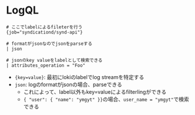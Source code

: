 # LogQL

```
# ここでlabelによるfileterを行う
{job="syndicationd/synd-api"} 

# formatがjsonなのでjsonをparseする
| json

# jsonのkey valueをlabelとして検索できる
| attributes_operation = "Foo"
```

* `{key=value}`: 最初にlokiのlabelでlog streamを特定する
* `json`: logのformatがjsonの場合、parseできる
  * これによって、label以外もkey=valueによるfilterlingができる
  * `{ "user": { "name": "ymgyt" }}`の場合、`user_name = "ymgyt"`で検索できる
